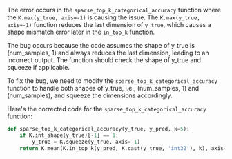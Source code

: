 The error occurs in the `sparse_top_k_categorical_accuracy` function where the `K.max(y_true, axis=-1)` is causing the issue. The `K.max(y_true, axis=-1)` function reduces the last dimension of `y_true`, which causes a shape mismatch error later in the `in_top_k` function.

The bug occurs because the code assumes the shape of y_true is (num_samples, 1) and always reduces the last dimension, leading to an incorrect output. The function should check the shape of y_true and squeeze if applicable.

To fix the bug, we need to modify the `sparse_top_k_categorical_accuracy` function to handle both shapes of y_true, i.e., (num_samples, 1) and (num_samples), and squeeze the dimensions accordingly.

Here's the corrected code for the `sparse_top_k_categorical_accuracy` function:

```python
def sparse_top_k_categorical_accuracy(y_true, y_pred, k=5):
    if K.int_shape(y_true)[-1] == 1:
        y_true = K.squeeze(y_true, axis=-1)
    return K.mean(K.in_top_k(y_pred, K.cast(y_true, 'int32'), k), axis=-1)
```